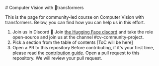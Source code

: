 # Computer Vision with 🤗transformers

This is the page for community-led course on Computer Vision with transformers. Below, you can find how you can help us in this effort. 

1. Join us in Discord 👾
   Join [the Hugging Face discord](hf.co/join/discord) and take the role open-source and join us at the channel #cv-community-project. 
2. Pick a section from the table of contents
   [ToC will be here]
3. Open a PR to this repository
   Before contributing, if it's your first time, please read the [contribution guide](https://huggingface2.notion.site/Contribution-Guide-19411c29298644df8e9656af45a7686d?pvs=4).
   Open a pull request to this repository. We will review your pull request. 
